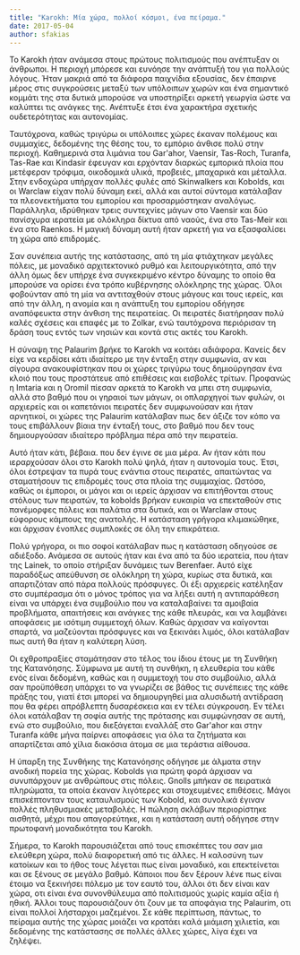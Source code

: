 ```yaml
---
title: "Karokh: Μία χώρα, πολλοί κόσμοι, ένα πείραμα."
date: 2017-05-04
author: sfakias
---
```


Το Karokh ήταν ανάμεσα στους πρώτους πολιτισμούς που ανέπτυξαν οι άνθρωποι. Η
περιοχή μπόρεσε και ευνόησε την ανάπτυξή του για πολλούς λόγους. Ήταν μακριά
από τα διάφορα παιχνίδια εξουσίας, δεν έπαιρνε μέρος στις συγκρούσεις μεταξύ
των υπόλοιπων χωρών και ένα σημαντικό κομμάτι της στα δυτικά μπορούσε να
υποστηρίξει αρκετή γεωργία ώστε να καλύπτει τις ανάγκες της. Ανέπτυξε έτσι ένα
χαρακτήρα σχετικής ουδετερότητας και αυτονομίας.  

Ταυτόχρονα, καθώς τριγύρω οι υπόλοιπες χώρες έκαναν πολέμους και συμμαχίες,
δεδομένης της θέσης του, το εμπόριο άνθισε πολύ στην περιοχή. Καθημερινά στα
λιμάνια του Gar'ahor, Vaensir, Tas-Roch, Turanfa, Tas-Rae και Kindasir έφευγαν
και ερχόνταν διαρκώς εμπορικά πλοία που μετέφεραν τρόφιμα, οικοδομικά υλικά,
προβειές, μπαχαρικά και μέταλλα. Στην ενδοχώρα υπήρχαν πολλές φυλές από
Skinwalkers και Kobolds, και οι Warclaw είχαν πολύ δύναμη εκεί, αλλά και αυτοί
σύντομα κατάλαβαν τα πλεονεκτήματα του εμπορίου και προσαρμόστηκαν αναλόγως.
Παράλληλα, ιδρύθηκαν τρεις συντεχνίες μάγων στο Vaensir και δύο πανίσχυρα
ιερατεία με ολόκληρα δίκτυα από ναούς, ένα στο Tas-Meir και ένα στο Raenkos. Η
μαγική δύναμη αυτή ήταν αρκετή για να εξασφαλίσει τη χώρα από επιδρομές.  

Σαν συνέπεια αυτής της κατάστασης, από τη μία φτιάχτηκαν μεγάλες πόλεις, με
μοναδικό αρχιτεκτονικό ρυθμό και λειτουργικότητα, από την άλλη όμως δεν υπήρχε
ένα συγκεκριμένο κέντρο δύναμης το οποίο θα μπορούσε να ορίσει ένα τρόπο
κυβέρνησης ολόκληρης της χώρας. Όλοι φοβούνταν από τη μία να αντιταχθούν στους
μάγους και τους ιερείς, και από την άλλη, η ανομία και η ανάπτυξη του εμπορίου
οδήγησε αναπόφευκτα στην άνθιση της πειρατείας. Οι πειρατές διατήρησαν πολύ
καλές σχέσεις και επαφές με το Zolkar, ενώ ταυτόχρονα περιόρισαν τη δράση τους
εντός των νησιών και κοντά στις ακτές του Karokh.  

Η σύναψη της Palaurim βρήκε το Karokh να κοιτάει αδιάφορα. Κανείς δεν είχε να
κερδίσει κάτι ιδιαίτερο με την ένταξη στην συμφωνία, αν και σίγουρα
ανακουφίστηκαν που οι χώρες τριγύρω τους δημιούργησαν ένα κλοιό που τους
προστάτευε από επιθέσεις και εισβολές τρίτων. Προφανώς η Imtaria και η Oromil
πίεσαν αρκετά το Karokh να μπει στη συμφωνία, αλλά στο βαθμό που οι γηραιοί
των μάγων, οι οπλαρχηγοί των φυλών, οι αρχιερείς και οι καπετάνιοι πειρατές
δεν συμφωνούσαν και ήταν αρνητικοί, οι χώρες της Palaurim κατάλαβαν πως δεν
άξιζε τον κόπο να τους επιβάλλουν βίαια την ένταξή τους, στο βαθμό που δεν
τους δημιουργούσαν ιδιαίτερο πρόβλημα πέρα από την πειρατεία.  

Αυτό ήταν κάτι, βέβαια. που δεν έγινε σε μια μέρα. Αν ήταν κάτι που
ιεραρχούσαν όλοι στο Karokh πολύ ψηλά, ήταν η αυτονομία τους. Έτσι, όλοι
έστρεψαν τα πυρά τους ενάντια στους πειρατές, απαιτώντας να σταματήσουν τις
επιδρομές τους στα πλοία της συμμαχίας. Ωστόσο, καθώς οι έμποροι, οι μάγοι και
οι ιερείς άρχισαν να επιτήθονται στους στόλους των πειρατών, τα kobolds βρήκαν
ευκαιρία να επεκταθούν στις πανέμορφες πόλεις και παλάτια στα δυτικά, και οι
Warclaw στους εύφορους κάμπους της ανατολής. Η κατάσταση γρήγορα κλιμακώθηκε,
και άρχισαν ένοπλες συμπλοκές σε όλη την επικράτεια.  

Πολύ γρήγορα, οι πιο σοφοί κατάλαβαν πως η κατάσταση οδηγούσε σε αδιέξοδο.
Ανάμεσα σε αυτούς ήταν και ένα από τα δύο ιερατεία, που ήταν της Lainek, το
οποίο στήριξαν δυνάμεις των Berenfaer. Αυτό είχε παραδόξως απεύθυνση σε
ολόκληρη τη χώρα, κυρίως στα δυτικά, και απαρτιζόταν από πάρα πολλούς
πρόσφυγες. Oι έξι αρχιερείς κατέληξαν στο συμπέρασμα ότι ο μόνος τρόπος για να
λήξει αυτή η αντιπαράθεση είναι να υπάρχει ένα συμβούλιο που να καταλαβαίνει
τα αμοιβαία προβλήματα, απαιτήσεις και ανάγκες της κάθε πλευράς, και να
λαμβάνει αποφάσεις με ισότιμη συμμετοχή όλων. Καθώς άρχισαν να καίγονται
σπαρτά, να μαζεύονται πρόσφυγες και να ξεκινάει λιμός, όλοι κατάλαβαν πως αυτή
θα ήταν η καλύτερη λύση.  

Οι εχθροπραξίες σταμάτησαν στο τέλος του ίδιου έτους με τη Συνθήκη της
Κατανόησης. Σύμφωνα με αυτή τη συνθήκη, η ελευθερία του κάθε ενός είναι
δεδομένη, καθώς και η συμμετοχή του στο συμβούλιο, αλλά σαν προϋπόθεση υπάρχει
το να γνωρίζει σε βάθος τις συνέπειες της κάθε πράξης του, γιατί έτσι μπορεί
να δημιουργηθεί μια αλυσιδωτή αντίδραση που θα φέρει απρόβλεπτη δυσαρέσκεια
και εν τέλει σύγκρουση. Εν τέλει όλοι κατάλαβαν τη σοφία αυτής της πρότασης
και συμφώνησαν σε αυτή, ενώ στο συμβούλιο, που διεξάγεται εναλλάξ στο Gar'ahor
και στην Turanfa κάθε μήνα παίρνει αποφάσεις για όλα τα ζητήματα και
απαρτίζεται από χίλια διακόσια άτομα σε μια τεράστια αίθουσα.  

Η ύπαρξη της Συνθήκης της Κατανόησης οδήγησε με άλματα στην ανοδική πορεία της
χώρας. Kobolds για πρώτη φορά άρχισαν να συνυπάρχουν με ανθρώπους στις πόλεις.
Gnolls μπήκαν σε πειρατικά πληρώματα, τα οποία έκαναν λιγότερες και
στοχευμένες επιθέσεις. Μάγοι επισκέπτονταν τους καταυλισμούς των Kobold, και
συνολικά έγιναν πολλές πληθυσμιακές μεταβολές. Η πώληση σκλάβων περιορίστηκε
αισθητά, μέχρι που απαγορεύτηκε, και η κατάσταση αυτή οδήγησε στην πρωτοφανή
μοναδικότητα του Karokh.  

Σήμερα, το Karokh παρουσιάζεται από τους επισκέπτες του σαν μια ελεύθερη χώρα,
πολύ διαφορετική από τις άλλες. Η καλοσύνη των κατοίκων και το ήθος τους
λέγεται πως είναι μοναδικό, και επεκτείνεται και σε ξένους σε μεγάλο βαθμό.
Κάποιοι που δεν ξέρουν λένε πως είναι έτοιμο να ξεκινήσει πόλεμο με τον εαυτό
του, άλλοι ότι δεν είναι καν χώρα, οτι είναι ένα συνονθύλευμα από πολιτισμούς
χωρίς καμία αξία ή ηθική. Άλλοι τους παρουσιάζουν ότι ζουν με τα αποφάγια της
Palaurim, οτι είναι πολλοί λήσταρχοι μαζεμένοι. Σε κάθε περίπτωση, πάντως, το
πείραμα αυτής της χώρας μοιάζει να κρατάει καλά μιάμιση χιλιετία, και
δεδομένης της κατάστασης σε πολλές άλλες χώρες, λίγα έχει να ζηλέψει.

